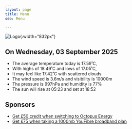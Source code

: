 ```yaml
---
layout: page
title: Menu
seo: Menu

---
```


![Logo](/images/logo.jpg){:width="832px"}

<!-- weather_marker starts -->
## On Wednesday, 03 September 2025

- The average temperature today is 17.59˚C,
- With highs of 18.49˚C and lows of 17.05˚C,
- It may feel like 17.42˚C with scattered clouds
- The wind speed is 3.6m/s and visibility is 10000m
- The pressure is 997hPa and humidity is 77%
- The sun will rise at 05:23 and set at 18:52

<!-- weather_marker ends -->

## Sponsors

- [Get £50 credit when switching to Octopus Energy](https://bit.ly/3oD1nnS)
- [Get £75 when taking a 1000mb YouFibre broadband plan](https://aklam.io/91zWhU?)
